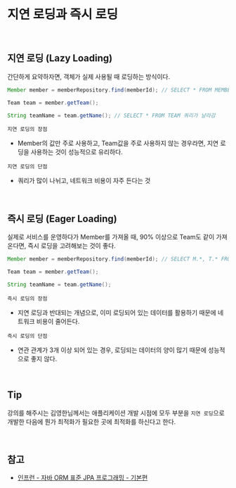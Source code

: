 # 지연 로딩과 즉시 로딩

<br>

## 지연 로딩 (Lazy Loading)

간단하게 요약하자면, 객체가 실제 사용될 때 로딩하는 방식이다.

```java
Member member = memberRepository.find(memberId); // SELECT * FROM MEMBER 쿼리가 날라감

Team team = member.getTeam();

String teamName = team.getName(); // SELECT * FROM TEAM 쿼리가 날라감
```

`지연 로딩의 장점`

- Member의 값만 주로 사용하고, Team값을 주로 사용하지 않는 경우라면, 지연 로딩을 사용하는 것이 성능적으로 유리하다.

`지연 로딩의 단점`

- 쿼리가 많이 나뉘고, 네트워크 비용이 자주 든다는 것

<br>

## 즉시 로딩 (Eager Loading)

실제로 서비스를 운영하다가 Member를 가져올 때, 90% 이상으로 Team도 같이 가져온다면, 즉시 로딩을 고려해보는 것이 좋다.

```java
Member member = memberRepository.find(memberId); // SELECT M.*, T.* FROM MEMBER JOIN TEAM ....

Team team = member.getTeam();

String teamName = team.getName();
```

`즉시 로딩의 장점`

- 지연 로딩과 반대되는 개념으로, 이미 로딩되어 있는 데이터를 활용하기 때문에 네트워크 비용이 줄어든다.

`즉시 로딩의 단점`

- 연관 관계가 3개 이상 되어 있는 경우, 로딩되는 데이터의 양이 많기 때문에 성능적으로 좋지 않다.

<br>

## Tip

강의를 해주시는 김영한님께서는 애플리케이션 개발 시점에 모두 부분을 `지연 로딩`으로 개발한 다음에 뭔가 최적화가 필요한 곳에 최적화를 하신다고 한다.

<br>

## 참고

- [인프런 - 자바 ORM 표준 JPA 프로그래밍 - 기본편](https://www.inflearn.com/course/ORM-JPA-Basic/dashboard)
